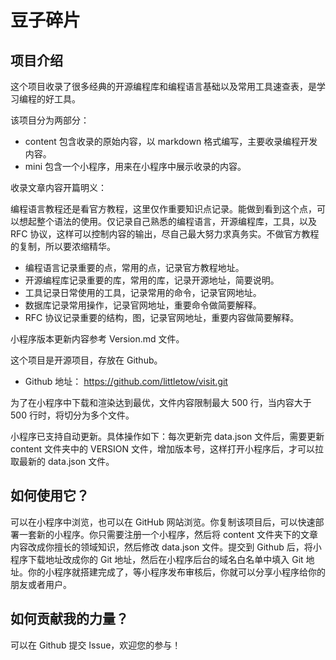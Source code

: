 # 豆子碎片

## 项目介绍

这个项目收录了很多经典的开源编程库和编程语言基础以及常用工具速查表，是学习编程的好工具。

该项目分为两部分：

- content 包含收录的原始内容，以 markdown 格式编写，主要收录编程开发内容。
- mini 包含一个小程序，用来在小程序中展示收录的内容。

收录文章内容开篇明义：

编程语言教程还是看官方教程，这里仅作重要知识点记录。能做到看到这个点，可以想起整个语法的使用。仅记录自己熟悉的编程语言，开源编程库，工具，以及 RFC 协议，这样可以控制内容的输出，尽自己最大努力求真务实。不做官方教程的复制，所以要浓缩精华。

- 编程语言记录重要的点，常用的点，记录官方教程地址。
- 开源编程库记录重要的库，常用的库，记录开源地址，简要说明。
- 工具记录日常使用的工具，记录常用的命令，记录官网地址。
- 数据库记录常用操作，记录官网地址，重要命令做简要解释。
- RFC 协议记录重要的结构，图，记录官网地址，重要内容做简要解释。

小程序版本更新内容参考 Version.md 文件。

这个项目是开源项目，存放在 Github。

- Github 地址：
  https://github.com/littletow/visit.git

为了在小程序中下载和渲染达到最优，文件内容限制最大 500 行，当内容大于 500 行时，将切分为多个文件。

小程序已支持自动更新。具体操作如下：每次更新完 data.json 文件后，需要更新 content 文件夹中的 VERSION 文件，增加版本号，这样打开小程序后，才可以拉取最新的 data.json 文件。

## 如何使用它？

可以在小程序中浏览，也可以在 GitHub 网站浏览。你复制该项目后，可以快速部署一套新的小程序。你只需要注册一个小程序，然后将 content 文件夹下的文章内容改成你擅长的领域知识，然后修改 data.json 文件。提交到 Github 后，将小程序下载地址改成你的 Git 地址，然后在小程序后台的域名白名单中填入 Git 地址。你的小程序就搭建完成了，等小程序发布审核后，你就可以分享小程序给你的朋友或者用户。

## 如何贡献我的力量？

可以在 Github 提交 Issue，欢迎您的参与！
